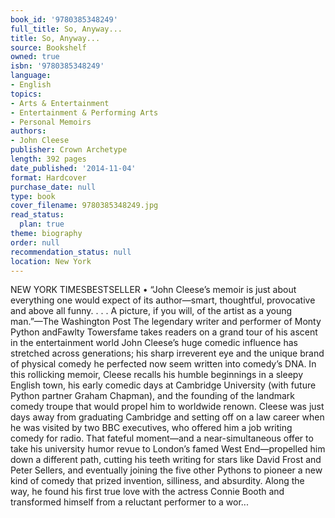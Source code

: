 ```yaml
---
book_id: '9780385348249'
full_title: So, Anyway...
title: So, Anyway...
source: Bookshelf
owned: true
isbn: '9780385348249'
language:
- English
topics:
- Arts & Entertainment
- Entertainment & Performing Arts
- Personal Memoirs
authors:
- John Cleese
publisher: Crown Archetype
length: 392 pages
date_published: '2014-11-04'
format: Hardcover
purchase_date: null
type: book
cover_filename: 9780385348249.jpg
read_status:
  plan: true
theme: biography
order: null
recommendation_status: null
location: New York
---
```

NEW YORK TIMESBESTSELLER • “John Cleese’s memoir is just about everything one would expect of its author—smart, thoughtful, provocative and above all funny. . . . A picture, if you will, of the artist as a young man.”—The Washington Post
The legendary writer and performer of Monty Python andFawlty Towersfame takes readers on a grand tour of his ascent in the entertainment world
John Cleese’s huge comedic influence has stretched across generations; his sharp irreverent eye and the unique brand of physical comedy he perfected now seem written into comedy’s DNA. In this rollicking memoir, Cleese recalls his humble beginnings in a sleepy English town, his early comedic days at Cambridge University (with future Python partner Graham Chapman), and the founding of the landmark comedy troupe that would propel him to worldwide renown.
Cleese was just days away from graduating Cambridge and setting off on a law career when he was visited by two BBC executives, who offered him a job writing comedy for radio. That fateful moment—and a near-simultaneous offer to take his university humor revue to London’s famed West End—propelled him down a different path, cutting his teeth writing for stars like David Frost and Peter Sellers, and eventually joining the five other Pythons to pioneer a new kind of comedy that prized invention, silliness, and absurdity. Along the way, he found his first true love with the actress Connie Booth and transformed himself from a reluctant performer to a wor...

